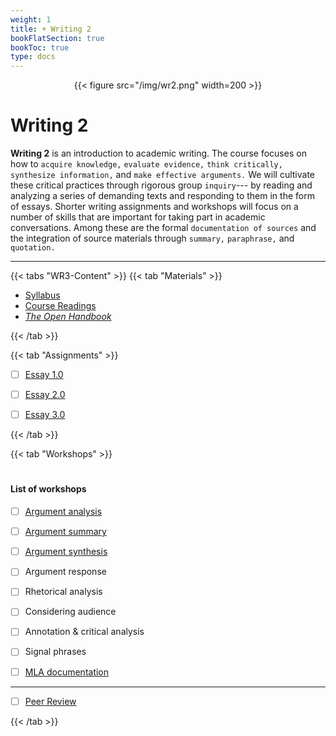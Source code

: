 ```yaml
---
weight: 1
title: + Writing 2
bookFlatSection: true
bookToc: true
type: docs
---
```


<div style="text-align:center">{{< figure src="/img/wr2.png" width=200 >}}</div>

# Writing 2

**Writing 2** is an introduction to academic writing. The course focuses on how to `acquire knowledge,` `evaluate evidence,` `think critically,` `synthesize information,` and `make effective arguments.` We will cultivate these critical practices through rigorous group `inquiry`--- by reading and analyzing a series of demanding texts and responding to them in the form of essays. Shorter writing assignments and workshops will focus on a number of skills that are important for taking part in academic conversations. Among these are the formal `documentation of sources` and the integration of source materials through `summary,` `paraphrase,` and `quotation.`

---

{{< tabs "WR3-Content" >}}
{{< tab "Materials" >}} 


- [Syllabus](/docs/2019F.pdf) 
- [Course Readings](https://canvas.dartmouth.edu)
- [*The Open Handbook*](/resources/open-handbook/)

 {{< /tab >}}

{{< tab "Assignments" >}} 


- [ ] [Essay 1.0]()
- [ ] [Essay 2.0]()
- [ ] [Essay 3.0]()


{{< /tab >}}

{{< tab "Workshops" >}} 

#


#### List of workshops

- [ ] [Argument analysis](/courses/workshops/argument-analysis) 
- [ ] [Argument summary](/courses/workshops/argument-summary) 
- [ ] [Argument synthesis](/courses/workshops/argument-synthesis)
- [ ] Argument response 
- [ ] Rhetorical analysis 
- [ ] Considering audience
- [ ] Annotation & critical analysis
- [ ] Signal phrases
- [ ] [MLA documentation](/courses/workshops/mla-documentation)


---

- [ ] [Peer Review](/courses/workshops/peer-review)


{{< /tab >}}

